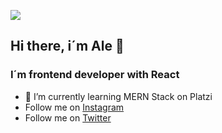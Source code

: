 ![](https://i.imgur.com/csBk6zP.jpg)

## Hi there, i´m Ale 👋
### I´m frontend developer with React

- 🌱 I’m currently learning MERN Stack on Platzi
- Follow me on [Instagram](tps://www.instagram.com/alejandro_schwartz_dev/)
- Follow me on [Twitter](ttps://twitter.com/_alejandrosch_)




<!--

**alejandroschwartz/alejandroschwartz** is a ✨ _special_ ✨ repository because its `README.md` (this file) appears on your GitHub profile.

Here are some ideas to get you started:

- 🔭 I’m currently working on ...
- 🌱 I’m currently learning ...
- 👯 I’m looking to collaborate on ...
- 🤔 I’m looking for help with ...
- 💬 Ask me about ...
- 📫 How to reach me: ...
- 😄 Pronouns: ...
- ⚡ Fun fact: ...

-->
